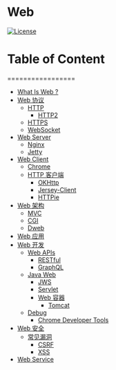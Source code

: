 # Web

[![License](https://img.shields.io/badge/license-Apache%202-4EB1BA.svg)](https://www.apache.org/licenses/LICENSE-2.0.html)

Table of Content
=================

=================

   * [<a href="WhatIs.md">What Is Web ?</a>](#what-is-web-)
   * [Web 协议](#web-协议)
      * [<a href="Protocol-HTTP/README.md">HTTP</a>](#http)
         * [<a href="Protocol-HTTP/HTTP2/README.md">HTTP2</a>](#http2)
      * [<a href="Protocol-HTTPS/README.md">HTTPS</a>](#https)
      * [<a href="Protocol-WebSocket/README.md">WebSocket</a>](#websocket)
   * [<a href="WebServer/README.md">Web Server</a>](#web-server)
      * [<a href="https://github.com/SC-CS-KS/KS-Nginx">Nginx</a>](#nginx)
      * [<a href="WebServer/Jetty/README.md">Jetty</a>](#jetty)
   * [<a href="WebClient/README.md">Web Client</a>](#web-client)
      * [<a href="WebClient/Chrome/README.md">Chrome</a>](#chrome)
      * [HTTP 客户端](#http-客户端)
         * [<a href="WebClient/HTTP-Client/OKHttp/README.md">OKHttp</a>](#okhttp)
         * [Jersey-Client](#jersey-client)
         * [HTTPie](#httpie)
   * [<a href="WebArch/README.md">Web 架构</a>](#web-架构)
      * [<a href="WebArch/MVC/README.md">MVC</a>](#mvc)
      * [<a href="WebArch/CGI/README.md">CGI</a>](#cgi)
      * [<a href="WebArch/Dweb/README.md">Dweb</a>](#dweb)
   * [Web 应用](#web-应用)
   * [Web 开发](#web-开发)
      * [<a href="https://github.com/SC-CS-KS/KS-APIs/tree/master/WebAPIs">Web APIs</a>](#web-apis)
         * [RESTful](#restful)
         * [GraphQL](#graphql)
      * [<a href="JavaWeb/README.md">Java Web</a>](#java-web)
         * [<a href="JavaWeb/JWS/README.md">JWS</a>](#jws)
         * [<a href="JavaWeb/Servlet/README.md">Servlet</a>](#servlet)
         * [<a href="JavaWeb/Web-Container/README.md">Web 容器</a>](#web-容器)
            * [<a href="JavaWeb/Web-Container/Tomcat/README.md">Tomcat</a>](#tomcat)
      * [Debug](#debug)
         * [<a href="WebDev/debug/chrome/README.md">Chrome Developer Tools</a>](#chrome-developer-tools)
   * [Web 安全](#web-安全)
      * [常见漏洞](#常见漏洞)
         * [<a href="WebSecurity/Hole/CSRF.md">CSRF</a>](#csrf)
         * [<a href="WebSecurity/Hole/XSS.md">XSS</a>](#xss)
   * [<a href="WebService/README.md">Web Service</a>](#web-service)
